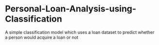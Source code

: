# Personal-Loan-Analysis-using-Classification
A simple classification model which uses a loan dataset to predict whether a person would acquire a loan or not
